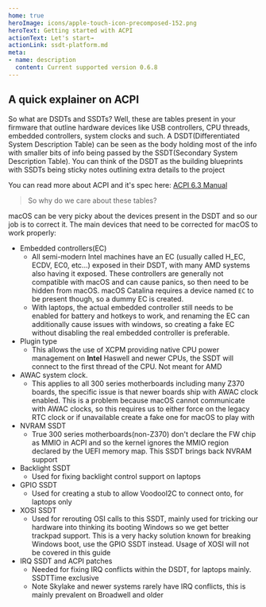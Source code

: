 ```yaml
---
home: true
heroImage: icons/apple-touch-icon-precomposed-152.png
heroText: Getting started with ACPI
actionText: Let's start→
actionLink: ssdt-platform.md
meta:
- name: description
  content: Current supported version 0.6.8
---
```


## A quick explainer on ACPI

So what are DSDTs and SSDTs? Well, these are tables present in your firmware that outline hardware devices like USB controllers, CPU threads, embedded controllers, system clocks and such. A DSDT(Differentiated System Description Table) can be seen as the body holding most of the info with smaller bits of info being passed by the SSDT(Secondary System Description Table). You can think of the DSDT as the building blueprints with SSDTs being sticky notes outlining extra details to the project

You can read more about ACPI and it's spec here: [ACPI 6.3 Manual](https://uefi.org/sites/default/files/resources/ACPI_6_3_May16.pdf)

> So why do we care about these tables?

macOS can be very picky about the devices present in the DSDT and so our job is to correct it. The main devices that need to be corrected for macOS to work properly:

* Embedded controllers(EC)
  * All semi-modern Intel machines have an EC (usually called H\_EC, ECDV, EC0, etc...) exposed in their DSDT, with many AMD systems also having it exposed. These controllers are generally not compatible with macOS and can cause panics, so then need to be hidden from macOS. macOS Catalina requires a device named `EC` to be present though, so a dummy EC is created.
  * With laptops, the actual embedded controller still needs to be enabled for battery and hotkeys to work, and renaming the EC can additionally cause issues with windows, so creating a fake EC without disabling the real embedded controller is preferable.
* Plugin type
  * This allows the use of XCPM providing native CPU power management on **Intel** Haswell and newer CPUs, the SSDT will connect to the first thread of the CPU. Not meant for AMD
* AWAC system clock.
  * This applies to all 300 series motherboards including many Z370 boards, the specific issue is that newer boards ship with AWAC clock enabled. This is a problem because macOS cannot communicate with AWAC clocks, so this requires us to either force on the legacy RTC clock or if unavailable create a fake one for macOS to play with
* NVRAM SSDT
  * True 300 series motherboards(non-Z370) don't declare the FW chip as MMIO in ACPI and so the kernel ignores the MMIO region declared by the UEFI memory map. This SSDT brings back NVRAM support
* Backlight SSDT
  * Used for fixing backlight control support on laptops
* GPIO SSDT
  * Used for creating a stub to allow VoodooI2C to connect onto, for laptops only
* XOSI SSDT
  * Used for rerouting OSI calls to this SSDT, mainly used for tricking our hardware into thinking its booting Windows so we get better trackpad support. This is a very hacky solution known for breaking Windows boot, use the GPIO SSDT instead. Usage of XOSI will not be covered in this guide
* IRQ SSDT and ACPI patches
  * Needed for fixing IRQ conflicts within the DSDT, for laptops mainly. SSDTTime exclusive
  * Note Skylake and newer systems rarely have IRQ conflicts, this is mainly prevalent on Broadwell and older
